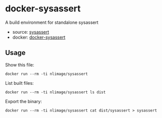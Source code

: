 docker-sysassert
================

A build environment for standalone sysassert

- source: [sysassert](https://github.com/nlm/sysassert)
- docker: [docker-sysassert](https://github.com/nlm/docker-sysassert)

Usage
-----

Show this file:
```
docker run --rm -ti nlimage/sysassert
```

List built files:
```
docker run --rm -ti nlimage/sysassert ls dist
```

Export the binary:
```
docker run --rm -ti nlimage/sysassert cat dist/sysassert > sysassert
```
